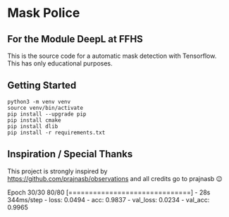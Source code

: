 # Mask Police
## For the Module DeepL at FFHS

This is the source code for a automatic mask detection with Tensorflow. This has only educational purposes.


## Getting Started

```
python3 -m venv venv
source venv/bin/activate
pip install --upgrade pip
pip install cmake
pip install dlib
pip install -r requirements.txt
```

## Inspiration / Special Thanks

This project is strongly inspired by https://github.com/prajnasb/observations and all credits go to prajnasb 😉

Epoch 30/30
80/80 [==============================] - 28s 344ms/step - loss: 0.0494 - acc: 0.9837 - val_loss: 0.0234 - val_acc: 0.9965